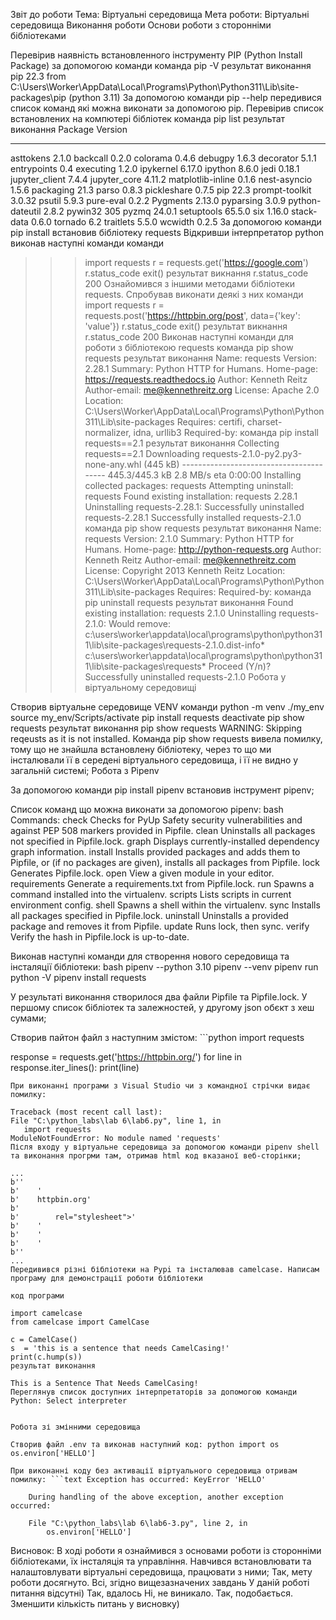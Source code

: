 Звіт до роботи
Тема: Віртуальні середовища
Мета роботи: Віртуальні середовища
Виконання роботи
Основи роботи з сторонніми бібліотеками

Перевірив наявність встановленного інструменту PIP (Python Install Package) за допомогою команди
команда
pip -V
результат виконання
pip 22.3 from C:\Users\Worker\AppData\Local\Programs\Python\Python311\Lib\site-packages\pip (python 3.11)
За допомогою команди pip --help передивися список команд які можна виконати за допомогою pip. Перевірив список встановлених на компютері бібліотек
команда
pip list
результат виконання
Package           Version
----------------- -------
asttokens         2.1.0
backcall          0.2.0
colorama          0.4.6
debugpy           1.6.3
decorator         5.1.1
entrypoints       0.4
executing         1.2.0
ipykernel         6.17.0
ipython           8.6.0
jedi              0.18.1
jupyter_client    7.4.4
jupyter_core      4.11.2
matplotlib-inline 0.1.6
nest-asyncio      1.5.6
packaging         21.3
parso             0.8.3
pickleshare       0.7.5
pip               22.3
prompt-toolkit    3.0.32
psutil            5.9.3
pure-eval         0.2.2
Pygments          2.13.0
pyparsing         3.0.9
python-dateutil   2.8.2
pywin32           305
pyzmq             24.0.1
setuptools        65.5.0
six               1.16.0
stack-data        0.6.0
tornado           6.2
traitlets         5.5.0
wcwidth           0.2.5
За допомогою команди pip install встановив бібліотеку requests
Відкривши інтерпретатор python виконав наступні команди
команди 
>>> import requests
>>> r = requests.get('https://google.com')
>>> r.status_code
>>> exit()
результат викнання r.status_code
200
Ознайомився з іншими методами бібліотеки requests. Спробував виконати деякі з них
команди
>>> import requests
>>> r = requests.post('https://httpbin.org/post', data={'key': 'value'})
>>> r.status_code
>>> exit()
результат викнання r.status_code
200
Виконав наступні команди для роботи з бібліотекою requests
команда
pip show requests
результат виконання
Name: requests
Version: 2.28.1
Summary: Python HTTP for Humans.
Home-page: https://requests.readthedocs.io
Author: Kenneth Reitz
Author-email: me@kennethreitz.org
License: Apache 2.0
Location: C:\Users\Worker\AppData\Local\Programs\Python\Python311\Lib\site-packages
Requires: certifi, charset-normalizer, idna, urllib3
Required-by:
команда
pip install requests==2.1
результат виконання
Collecting requests==2.1
Downloading requests-2.1.0-py2.py3-none-any.whl (445 kB)
    ---------------------------------------- 445.3/445.3 kB 2.8 MB/s eta 0:00:00
Installing collected packages: requests
Attempting uninstall: requests
    Found existing installation: requests 2.28.1
    Uninstalling requests-2.28.1:
    Successfully uninstalled requests-2.28.1
Successfully installed requests-2.1.0
команда
pip show requests
результат виконання
Name: requests
Version: 2.1.0
Summary: Python HTTP for Humans.
Home-page: http://python-requests.org
Author: Kenneth Reitz
Author-email: me@kennethreitz.com
License: Copyright 2013 Kenneth Reitz
Location: C:\Users\Worker\AppData\Local\Programs\Python\Python311\Lib\site-packages
Requires:
Required-by:
команда
pip uninstall requests
результат виконання
Found existing installation: requests 2.1.0
Uninstalling requests-2.1.0:
Would remove:
    c:\users\worker\appdata\local\programs\python\python311\lib\site-packages\requests-2.1.0.dist-info\*
    c:\users\worker\appdata\local\programs\python\python311\lib\site-packages\requests\*
Proceed (Y/n)?
Successfully uninstalled requests-2.1.0
Робота у віртуальному середовищі

Створив віртуальне середовище VENV
команди
python -m venv ./my_env
source my_env/Scripts/activate
pip install requests
deactivate
pip show requests
результат виконання pip show requests
WARNING: Skipping reqeusts as it is not installed.
Команда pip show requests вивела помилку, тому що не знайшла встановлену бібліотеку, через то що ми інсталювали її в середені віртуального середовища, і її не видно у загальній системі;
Робота з Pipenv

За допомогою команди pip install pipenv встановив інструмент pipenv;

Список команд що можна виконати за допомогою pipenv: bash Commands: check Checks for PyUp Safety security vulnerabilities and against PEP 508 markers provided in Pipfile. clean Uninstalls all packages not specified in Pipfile.lock. graph Displays currently-installed dependency graph information. install Installs provided packages and adds them to Pipfile, or (if no packages are given), installs all packages from Pipfile. lock Generates Pipfile.lock. open View a given module in your editor. requirements Generate a requirements.txt from Pipfile.lock. run Spawns a command installed into the virtualenv. scripts Lists scripts in current environment config. shell Spawns a shell within the virtualenv. sync Installs all packages specified in Pipfile.lock. uninstall Uninstalls a provided package and removes it from Pipfile. update Runs lock, then sync. verify Verify the hash in Pipfile.lock is up-to-date.

Виконав наступні команди для створення нового середовища та інсталяції бібліотеки: bash pipenv --python 3.10 pipenv --venv pipenv run python -V pipenv install requests

У результаті виконання створилося два файли Pipfile та Pipfile.lock. У першому список бібліотек та залежностей, у другому json обєкт з хеш сумами;

Створив пайтон файл з наступним змістом: ```python import requests

 response = requests.get('https://httpbin.org/')
 for line in response.iter_lines():
     print(line)
 ```
При виконанні програми з Visual Studio чи з командної стрічки видає помилку:

Traceback (most recent call last):
File "C:\python_labs\lab 6\lab6.py", line 1, in 
    import requests
ModuleNotFoundError: No module named 'requests'
Після входу у віртуальне середовища за допомогою команди pipenv shell та виконання прогрми там, отримав html код вказаної веб-сторінки;

...
b''
b'    '
b'    httpbin.org'
b'    
b'        rel="stylesheet">'
b'    '
b'    '
b'    '
b''
...
Передивився різні бібліотеки на Pypi та інсталював camelcase. Написам програму для демонстрації роботи бібліотеки

код програми

import camelcase
from camelcase import CamelCase

c = CamelCase()
s  = 'this is a sentence that needs CamelCasing!'
print(c.hump(s))
результат виконання

This is a Sentence That Needs CamelCasing!
Переглянув список доступних інтерпретаторів за допомогою команди Python: Select interpreter


Робота зі змінними середовища

Створив файл .env та виконав наступний код: python import os os.environ['HELLO']

При виконанні коду без активації віртуального середовища отривам помилку: ```text Exception has occurred: KeyError 'HELLO'

     During handling of the above exception, another exception occurred:

     File "C:\python_labs\lab 6\lab6-3.py", line 2, in 
         os.environ['HELLO']
 ```

Висновок:
В ході роботи я ознаймився з основами роботи із сторонніми бібліотеками, їх інсталяція та управління. Навчився встановлювати та налаштовлувати віртуальні середовища, працювати з ними;
Так, мету роботи досягнуто.
Всі, згідно вищезазначених завдань
У даній роботі питання відсутні)
Так, вдалось
Ні, не виникало.
Так, подобається.
Зменшити кількість питань у висновку)